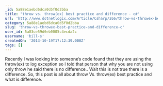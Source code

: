 ```yaml
---
_id: 5a88e1aebd6dca0d5f0d2bba
title: "throw vs. throw(ex) best practice and difference - c#"
url: 'http://www.dotnetlogix.com/Article/Csharp/266/throw-vs-throwex-best-practice-and-difference---c.html'
category: 5a88e1aebd6dca0d5f0d2bba
slug: 'throw-vs-throwex-best-practice-and-difference-c'
user_id: 5a83ce59d6eb0005c4ecda2c
username: 'bill-s'
createdOn: '2013-10-19T17:12:39.000Z'
tags: []
---
```


Recently I was looking into someone’s code found that they are using the throw(ex) to log exception so I told that person that why you are not using only throw he said there is no difference.. Wait this is not true there is a difference. So, this post is all about throw Vs. throw(ex) best practice and what is difference.
